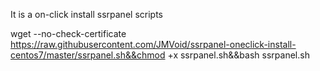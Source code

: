 It is a on-click install ssrpanel scripts

wget --no-check-certificate https://raw.githubusercontent.com/JMVoid/ssrpanel-oneclick-install-centos7/master/ssrpanel.sh&&chmod +x ssrpanel.sh&&bash ssrpanel.sh